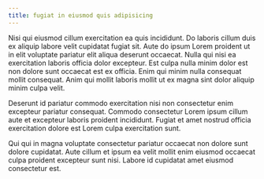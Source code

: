 ```yaml
---
title: fugiat in eiusmod quis adipisicing
---
```


Nisi qui eiusmod cillum exercitation ea quis incididunt. Do laboris cillum duis ex aliquip labore velit cupidatat fugiat sit. Aute do ipsum Lorem proident ut in elit voluptate pariatur elit aliqua deserunt occaecat. Nulla qui nisi ea exercitation laboris officia dolor excepteur. Est culpa nulla minim dolor est non dolore sunt occaecat est ex officia. Enim qui minim nulla consequat mollit consequat. Anim qui mollit laboris mollit ut ex magna sint dolor aliquip minim culpa velit.

Deserunt id pariatur commodo exercitation nisi non consectetur enim excepteur pariatur consequat. Commodo consectetur Lorem ipsum cillum aute et excepteur laboris proident incididunt. Fugiat et amet nostrud officia exercitation dolore est Lorem culpa exercitation sunt.

Qui qui in magna voluptate consectetur pariatur occaecat non dolore sunt dolore cupidatat. Aute cillum et ipsum ea velit mollit enim eiusmod occaecat culpa proident excepteur sunt nisi. Labore id cupidatat amet eiusmod consectetur est.